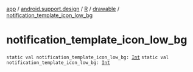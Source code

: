 [app](../../../index.md) / [android.support.design](../../index.md) / [R](../index.md) / [drawable](index.md) / [notification_template_icon_low_bg](.)

# notification_template_icon_low_bg

`static val notification_template_icon_low_bg: `[`Int`](https://kotlinlang.org/api/latest/jvm/stdlib/kotlin/-int/index.html)
`static val notification_template_icon_low_bg: `[`Int`](https://kotlinlang.org/api/latest/jvm/stdlib/kotlin/-int/index.html)